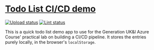 # [Todo List CI/CD demo](https://rjgtodolist.z33.web.core.windows.net/)

[![Upload status](https://github.com/rjgraffham/todo-list-genuki/actions/workflows/upload.yml/badge.svg)](https://github.com/rjgraffham/todo-list-genuki/actions/workflows/upload.yml)
[![Lint status](https://github.com/rjgraffham/todo-list-genuki/actions/workflows/lint.yml/badge.svg)](https://github.com/rjgraffham/todo-list-genuki/actions/workflows/lint.yml)

This is a quick todo list demo app to use for the Generation UK&I Azure Course' practical lab on
building a CI/CD pipeline. It stores the entries purely locally, in the browser's `localStorage`.
